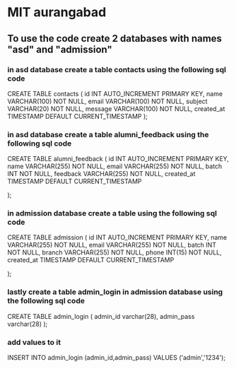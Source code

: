 # MIT aurangabad    

## To use the code create 2 databases with names "asd" and "admission"
### in asd database create a table contacts using the following sql code

CREATE TABLE contacts (
  id INT AUTO_INCREMENT PRIMARY KEY,
  name VARCHAR(100) NOT NULL,
  email VARCHAR(100) NOT NULL,
  subject VARCHAR(20) NOT NULL,
  message VARCHAR(100) NOT NULL,
  created_at TIMESTAMP DEFAULT CURRENT_TIMESTAMP
);

### in asd database create a table alumni_feedback using the following sql code

CREATE TABLE alumni_feedback (
    id INT AUTO_INCREMENT PRIMARY KEY,
    name VARCHAR(255) NOT NULL,
    email VARCHAR(255) NOT NULL,
    batch INT NOT NULL,
    feedback VARCHAR(255) NOT NULL,
    created_at TIMESTAMP DEFAULT CURRENT_TIMESTAMP

);


### in admission database create a table using the following sql code

CREATE TABLE admission (
    id INT AUTO_INCREMENT PRIMARY KEY,
    name VARCHAR(255) NOT NULL,
    email VARCHAR(255) NOT NULL,
    batch INT NOT NULL,
    branch VARCHAR(255) NOT NULL,
    phone INT(15) NOT NULL,
    created_at TIMESTAMP DEFAULT CURRENT_TIMESTAMP

);
### lastly create a table admin_login in admission database using the following sql code
CREATE TABLE admin_login (
	admin_id varchar(28),
	admin_pass varchar(28)
);
### add values to it
INSERT INTO admin_login (admin_id,admin_pass)
VALUES
('admin','1234');
